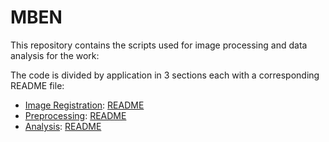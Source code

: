 # MBEN
This repository contains the scripts used for image processing and data analysis for the work: 

The code is divided by application in 3 sections each with a corresponding README file:
- [Image Registration](https://github.com/RippeLab/MBEN/blob/main/Registration/): [README](https://github.com/RippeLab/MBEN/blob/main/Registration/README-registration.md)
- [Preprocessing](https://github.com/RippeLab/MBEN/blob/main/Preprocessing/): [README](https://github.com/RippeLab/MBEN/tree/main/Preprocessing)
- [Analysis](): [README]()
